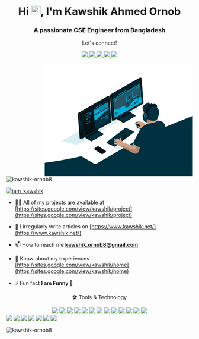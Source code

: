<h1 align="center">Hi <img src="https://media.giphy.com/media/hvRJCLFzcasrR4ia7z/giphy.gif" height="25px" width="25px">, I'm Kawshik Ahmed Ornob</h1>
<h3 align="center">A passionate CSE Engineer from Bangladesh</h3>

<div align="center">
<p align="center">Let's connect!</p>
<a href="https://www.twitter.com/iam_kawshik/">
    <img src="https://img.shields.io/badge/Twitter-1DA1F2?style=for-the-badge&logo=twitter&logoColor=white" />
</a>

<a href="https://www.instagram.com/iam_kawshik/">
    <img src="https://img.shields.io/badge/Instagram-E4405F?style=for-the-badge&logo=instagram&logoColor=white" />
</a>

<a href="https://www.linkedin.com/in/kawshik-ornob8/">
    <img src="https://img.shields.io/badge/linkedin-%230077B5.svg?&style=for-the-badge&logo=linkedin&logoColor=white" />
</a>

<a href="https://www.facebook.com/kawshik.ornob8">
    <img src="https://img.shields.io/badge/Facebook-1877F2?style=for-the-badge&logo=facebook&logoColor=white" />
    
</a>
<a href="https://discord.gg/iam_kawshik" target="blank">
  <img src="https://img.shields.io/badge/Discord-1877F2?style=for-the-badge&logo=discord&logoColor=white" />
</a>
</div>

<br>


<img align="right" alt = "coding" width = "400" src = "https://raw.githubusercontent.com/kawshik-ornob8/kawshik-ornob8/main/code.gif">

<p align="left"> <img src="https://komarev.com/ghpvc/?username=kawshik-ornob8&label=Profile%20views&color=0e75b6&style=flat" alt="kawshik-ornob8" /> </p>

<p align="left"> <a href="https://twitter.com/iam_kawshik" target="blank"><img src="https://img.shields.io/twitter/follow/iam_kawshik?logo=twitter&style=for-the-badge" alt="iam_kawshik" /></a> </p>

- 👨‍💻 All of my projects are available at [https://sites.google.com/view/kawshik/project](https://sites.google.com/view/kawshik/project)

- 📝 I irregularly write articles on [https://www.kawshik.net/](https://www.kawshik.net/)

- 📫 How to reach me **kawshik.ornob8@gmail.com**

- 📄 Know about my experiences [https://sites.google.com/view/kawshik/home](https://sites.google.com/view/kawshik/home)

- ⚡ Fun fact **I am Funny 🤪**


<div align="center">
<p align="center">🛠 Tools & Technology</p>

<img src="https://img.shields.io/badge/Flutter-02569B?style=for-the-badge&logo=flutter&logoColor=white" />
<img src="https://img.shields.io/badge/Dart-0175C2?style=for-the-badge&logo=dart&logoColor=white" />
<img src="https://img.shields.io/badge/Python-FFD43B?style=for-the-badge&logo=python&logoColor=306998" />
<img src="https://img.shields.io/badge/Git-F05032?style=for-the-badge&logo=git&logoColor=white" />

<img src="https://img.shields.io/badge/Figma-1E1E1E?style=for-the-badge&logo=Figma&logoColor=F24E1E" />
<img src="https://img.shields.io/badge/Arduino-00979D?style=for-the-badge&logo=arduino&logoColor=white" />

<img src="https://img.shields.io/badge/Bootstrap-563D7C?style=for-the-badge&logo=bootstrap&logoColor=563D7C" />


<img src="https://img.shields.io/badge/C-1E1E1E?style=for-the-badge&logo=c&logoColor=A8B9CC" />
<img src="https://img.shields.io/badge/CSS-1572B6?style=for-the-badge&logo=css&logoColor=1572B6" />
<img src="https://img.shields.io/badge/Java-007396?style=for-the-badge&logo=java&logoColor=007396" />
<img src="https://img.shields.io/badge/AdobeXD-FF61F6?style=for-the-badge&logo=adobexd&logoColor=FF61F6" />
<img src="https://img.shields.io/badge/Mysql-4479A1?style=for-the-badge&logo=mysql&logoColor=4479A1" />
<img src="https://img.shields.io/badge/Git-1E1E1E?style=for-the-badge&logo=git&logoColor=F05032" />

</div>





<img src="https://img.shields.io/badge/Arduino-1E1E1E?style=for-the-badge&logo=arduino&logoColor=white" />

<img src="https://img.shields.io/badge/C-1E1E1E?style=for-the-badge&logo=c&logoColor=white" />
<img src="https://img.shields.io/badge/CSS-1E1E1E?style=for-the-badge&logo=css&logoColor=white" />
<img src="https://img.shields.io/badge/Java-1E1E1E?style=for-the-badge&logo=java&logoColor=white" />
<img src="https://img.shields.io/badge/AdobeXD-1E1E1E?style=for-the-badge&logo=adobexd&logoColor=white" />
<img src="https://img.shields.io/badge/Mysql-1E1E1E?style=for-the-badge&logo=mysql&logoColor=white" />
<img src="https://img.shields.io/badge/Git-1E1E1E?style=for-the-badge&logo=git&logoColor=white" />













<p><img align="left" src="https://github-readme-stats.vercel.app/api/top-langs?username=kawshik-ornob8&show_icons=true&locale=en&layout=compact" alt="kawshik-ornob8" /></p>
